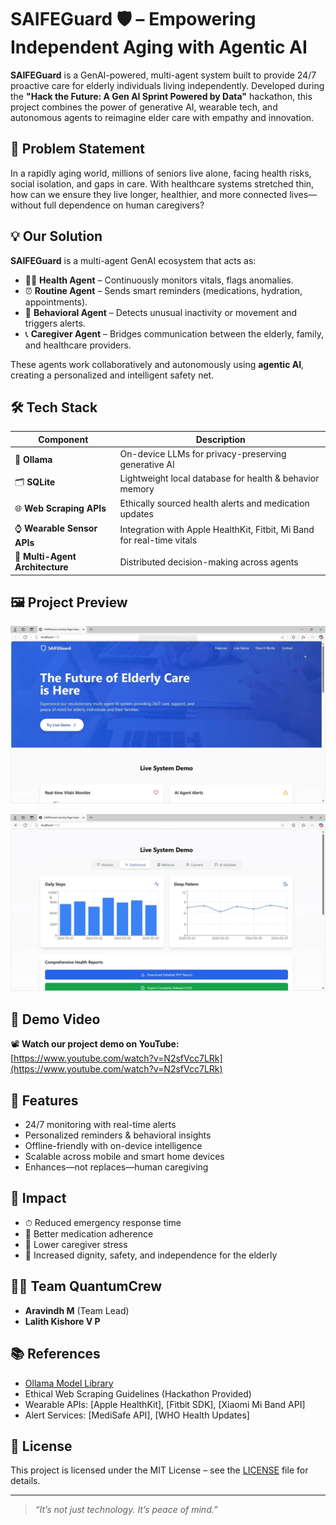 # SAIFEGuard 🛡️ – Empowering Independent Aging with Agentic AI

**SAIFEGuard** is a GenAI-powered, multi-agent system built to provide 24/7 proactive care for elderly individuals living independently. Developed during the **"Hack the Future: A Gen AI Sprint Powered by Data"** hackathon, this project combines the power of generative AI, wearable tech, and autonomous agents to reimagine elder care with empathy and innovation.

## 🧠 Problem Statement

In a rapidly aging world, millions of seniors live alone, facing health risks, social isolation, and gaps in care. With healthcare systems stretched thin, how can we ensure they live longer, healthier, and more connected lives—without full dependence on human caregivers?

## 💡 Our Solution

**SAIFEGuard** is a multi-agent GenAI ecosystem that acts as:
- 👩‍⚕️ **Health Agent** – Continuously monitors vitals, flags anomalies.
- ⏰ **Routine Agent** – Sends smart reminders (medications, hydration, appointments).
- 🧠 **Behavioral Agent** – Detects unusual inactivity or movement and triggers alerts.
- 📞 **Caregiver Agent** – Bridges communication between the elderly, family, and healthcare providers.

These agents work collaboratively and autonomously using **agentic AI**, creating a personalized and intelligent safety net.

## 🛠 Tech Stack

| Component | Description |
|----------|-------------|
| 🧠 **Ollama** | On-device LLMs for privacy-preserving generative AI |
| 🗂 **SQLite** | Lightweight local database for health & behavior memory |
| 🌐 **Web Scraping APIs** | Ethically sourced health alerts and medication updates |
| ⌚ **Wearable Sensor APIs** | Integration with Apple HealthKit, Fitbit, Mi Band for real-time vitals |
| 🤖 **Multi-Agent Architecture** | Distributed decision-making across agents |

## 🖼️ Project Preview

![SAIFEGuard Screenshot](https://github.com/ARAVINDH22001/SAIFEGuard-Empowering-Independent-Aging-with-Agentic-AI/blob/main/Screenshot%201.png)

![SAIFEGuard Screenshot](https://github.com/ARAVINDH22001/SAIFEGuard-Empowering-Independent-Aging-with-Agentic-AI/blob/main/Screenshot%202.png)


## 🎥 Demo Video

📽️ **Watch our project demo on YouTube:**  
[https://www.youtube.com/watch?v=N2sfVcc7LRk](https://www.youtube.com/watch?v=N2sfVcc7LRk)

## 🚀 Features

- 24/7 monitoring with real-time alerts
- Personalized reminders & behavioral insights
- Offline-friendly with on-device intelligence
- Scalable across mobile and smart home devices
- Enhances—not replaces—human caregiving

## 💖 Impact

- ⏱ Reduced emergency response time  
- 💊 Better medication adherence  
- 🧘 Lower caregiver stress  
- 🧓 Increased dignity, safety, and independence for the elderly

## 🧑‍💻 Team QuantumCrew

- **Aravindh M** (Team Lead)  
- **Lalith Kishore V P**

## 📚 References

- [Ollama Model Library](https://ollama.com/library)  
- Ethical Web Scraping Guidelines (Hackathon Provided)  
- Wearable APIs: [Apple HealthKit], [Fitbit SDK], [Xiaomi Mi Band API]  
- Alert Services: [MediSafe API], [WHO Health Updates]

## 📄 License

This project is licensed under the MIT License – see the [LICENSE](LICENSE) file for details.

---

> *“It’s not just technology. It’s peace of mind.”*

